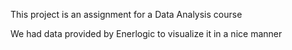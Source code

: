 This project is an assignment for a Data Analysis course

We had data provided by Enerlogic to visualize it in a nice manner
